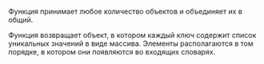 Функция принимает любое количество объектов и объединяет их в общий.

Функция возвращает объект, в котором каждый ключ содержит список уникальных значений в виде массива. Элементы располагаются в том порядке, в котором они появляются во входящих словарях.
